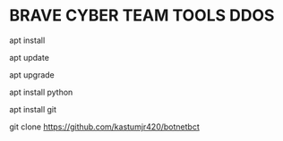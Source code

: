 # BRAVE CYBER TEAM TOOLS DDOS

apt install

apt update

apt upgrade

apt install python

apt install git

git clone https://github.com/kastumjr420/botnetbct